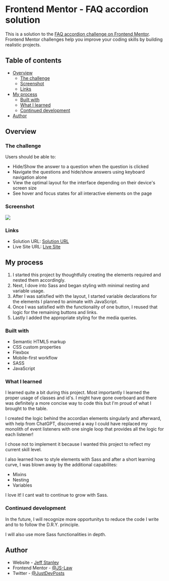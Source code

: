 # Frontend Mentor - FAQ accordion solution

This is a solution to the [FAQ accordion challenge on Frontend Mentor](https://www.frontendmentor.io/challenges/faq-accordion-wyfFdeBwBz). Frontend Mentor challenges help you improve your coding skills by building realistic projects. 

## Table of contents

- [Overview](#overview)
  - [The challenge](#the-challenge)
  - [Screenshot](#screenshot)
  - [Links](#links)
- [My process](#my-process)
  - [Built with](#built-with)
  - [What I learned](#what-i-learned)
  - [Continued development](#continued-development)
- [Author](#author)

## Overview

### The challenge

Users should be able to:

- Hide/Show the answer to a question when the question is clicked
- Navigate the questions and hide/show answers using keyboard navigation alone
- View the optimal layout for the interface depending on their device's screen size
- See hover and focus states for all interactive elements on the page

### Screenshot

![](./assets/images/Screenshot%202024-02-25%20at%208.43.04 PM.png)

### Links

- Solution URL: [Solution URL](https://github.com/JS-Law/FAQ-Accordion)
- Live Site URL: [Live Site](https://js-law.github.io/FAQ-Accordion/)

## My process

1. I started this project by thoughtfully creating the elements required and nested them accordingly. 
2. Next, I dove into Sass and began styling with minimal nesting and variable usage. 
3. After I was satisfied with the layout, I started variable declarations for the elements I planned to animate with JavaScript.
4. Once I was satisfied with the functionality of one button, I reused that logic for the remaining buttons and links. 
5. Lastly I added the appropriate styling for the media queries.

### Built with

- Semantic HTML5 markup
- CSS custom properties
- Flexbox
- Mobile-first workflow
- SASS
- JavaScript

### What I learned

I learned quite a bit during this project. Most importantly I learned the proper usage of classes and id's. I might have gone overboard and there was definitely a more concise way to code this but I'm proud of what I brought to the table.

I created the logic behind the accordian elements singularly and afterward, with help from ChatGPT, discovered a way I could have replaced my monolith of event listeners with one single loop that provides all the logic for each listener!

I chose not to implement it because I wanted this project to reflect my current skill level.

I also learned how to style elements with Sass and after a short learning curve, I was blown away by the additional capabilites:
- Mixins
- Nesting
- Variables

I love it! I cant wait to continue to grow with Sass.
### Continued development

In the future, I will recognize more opportunitys to reduce the code I write and to to follow the D.R.Y. principle.

I will also use more Sass functionalities in depth.

## Author

- Website - [Jeff Stanley](https://js-law.github.io/portfolio/)
- Frontend Mentor - [@JS-Law](https://www.frontendmentor.io/profile/JS-Law)
- Twitter - [@JustDevPosts](https://www.twitter.com/JustDevPosts)